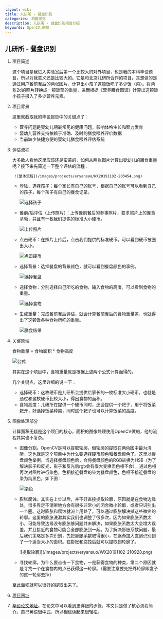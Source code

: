 ```yaml
---
layout: wiki
title: 儿研所 - 餐盘识别
categories: 机器视觉
description: 儿研所 - 餐盘识别项目介绍
keywords: OpenCV,前端
---
```


## 儿研所 - 餐盘识别

1. 项目简述

    这个项目是我进入实验室后第一个比较大的对外项目，也是我的本科毕设题目，所以对我意义还是比较大的。它是和北京儿研所合作的项目，其想做的是通过用户餐前餐后的两张图片，计算出小孩子这顿饭吃了多少饭（菜）。将两张2d的照片转换成一顿饭菜的重量，进而根据《营养膳食图谱》计算出这顿饭小孩子摄入了多少营养元素。

2. 项目背景

    这里就截取我的毕设报告中的关键点了：

    + 营养问题是婴幼儿期最常见的健康问题，影响体格生长和智力发育
    + 婴幼儿营养支持依赖于准确、及时的膳食喂养评价数据
    + 当前缺少快捷方便的婴幼儿膳食喂养评估系统

3. 评估流程

    大多数人看他这里应该还是蛮蒙的，如何从两张图片计算出婴幼儿的膳食重量呢？接下来先简述一下整个评估的流程：

        ![整体流程](/images/projects/eryansuo/WX20191102-203454.png)

    + 登陆、选择孩子：每个家长有自己的账号，根据自己的账号可以看到自己的孩子，每个孩子有自己的餐食记录。

        ![选择孩子](/images/projects/eryansuo/WX20191102-203810.png)

    + 餐前/后评估（上传照片）：上传餐前餐后的参事照片，要求照片上的餐食清晰，并且有一枚我们提供的标准大小硬币。

        ![上传照片](/images/projects/eryansuo/WX20191102-204130.png)

    + 点击硬币：在照片上传后，点击我们提供的标准硬币。可以看到硬币被圈出大小。

        ![点击硬币](/images/projects/eryansuo/WX20191102-204318.png)

    + 选择背景：选择餐盘的背景颜色，就可以看到餐盘颜色的事例。

        ![选择餐盘](/images/projects/eryansuo/WX20191102-204546.png)

    + 选择食物：分别选择自己所吃的食物，输入食物的高度，可以看到食物的重量。

        ![选择食物](/images/projects/eryansuo/WX20191102-204707.png)

    + 生成重量：完成餐前餐后评估，就会计算餐前餐后的食物重量差，也就得出了这顿饭各种食物所吃的重量。

        ![膳食结果](/images/projects/eryansuo/WX20191102-204915.png)

4. 关键原理

    食物重量 = 食物面积 * 食物高度

    ![公式](/images/projects/eryansuo/WX20191102-205127.png)

    其实在这个项目中，食物重量就是根据上述两个公式计算而得的。

    几个关键点，这里详细的说一下：

    + 选择硬币：这枚硬币是儿研所会提供给家长的一枚标准大小硬币。也就是通过和这枚硬币比较大小，得出食物的面积。
    + 食物高度：儿研所在提供一个硬币同时，还会提供一个耙子，用于将饭菜耙开，好选择饭菜种类，同时这个耙子也可以计算饭菜的高度。

5. 图像处理部分

    计算面积无疑是这个项目的核心，面积的图像处理使用OpenCV做的，他的流程其实也不复杂。

    + 图像分割。OpenCV是可以提取轮廓，但轮廓的提取在两色图中最为清晰。这也就是这个项目中为什么要选择硬币颜色和餐盘颜色了。这里以餐盘颜色举例。当选择餐盘颜色后，会将餐盘颜色的RGB转换为HSB（为了解决影子和反光，影子和反光后rgb会有很大变换但色相不会），通过色相再次对图片进行染色，色相接近餐盘的染为餐盘颜色，色相不接近餐盘的染为纯黑色，如下图：

        ![染色](/images/projects/eryansuo/WX20191102-210422.png)
    
    + 膨胀腐蚀。其实在上步过后，并不好直接提取轮廓，原因就是在食物边缘处，很多界定不清晰地方会有很多非常小的闭合微小轮廓，或者只识别出一个圈。这时膨胀和腐蚀就派上用处了。可以通过膨胀解决掉这些微笑的轮廓。这里的膨胀洗漱其实我们也调整了很多次，因为如果膨胀系数太小，可能导致边缘没有膨胀够问题并未解决，如果膨胀系数太大会增大误差，并且接近的食物可能会全部膨胀到一起。为了解决膨胀系数问题，最后我们策略是多次识别，先把膨胀系数取得很小，在逐渐加大直到识别到了一个适当大小的面积。在膨胀和腐蚀后就可以提取到轮廓了。

        ![提取轮廓]](/images/projects/eryansuo/WX20191102-210928.png)

    + 寻找轮廓。为什么要点击一下食物，一是获得食物的种类，第二个原因就是寻找一个在食物内的点已获得这一轮廓。（需要注意要先把外轮廓即盘子的这一轮廓去掉）

    至此面积就可以很好的提取出来了。

6. [项目网址](http://babydiet.free4inno.com)

7. [毕设论文地址](http://freedisk.free4inno.com/download?uuid=756833e2-d3cf-4238-866c-cee9d15b16c4)，在论文中可以看到更详细的步骤，本文只是做了核心流程简介。自己英语很中式，所以相信读起来很轻松。
